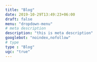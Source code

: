 ```yaml
---
title: "Blog"
date: 2019-10-29T13:49:23+06:00
draft: false
menu: "dropdown-menu"
# meta description
description: "this is meta description"
googlebot: "noindex,nofollow"
# type
type : "Blog"
ugc: "true"
---
```

